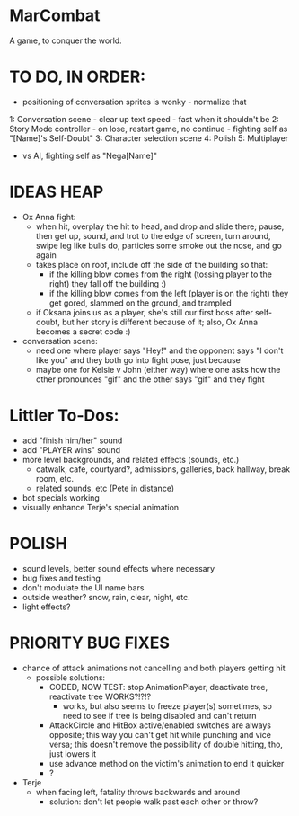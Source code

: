 # MarCombat
A game, to conquer the world.

# TO DO, IN ORDER:
- positioning of conversation sprites is wonky - normalize that

1: Conversation scene
    - clear up text speed - fast when it shouldn't be
2: Story Mode controller
    - on lose, restart game, no continue
    - fighting self as "[Name]'s Self-Doubt"
3: Character selection scene
4: Polish
5: Multiplayer
- vs AI, fighting self as "Nega[Name]"

# IDEAS HEAP
- Ox Anna fight:
    - when hit, overplay the hit to head, and drop and slide there; pause, then get up, sound, and trot to the edge of screen, turn around, swipe leg like bulls do, particles some smoke out the nose, and go again
    - takes place on roof, include off the side of the building so that:
        - if the killing blow comes from the right (tossing player to the right) they fall off the building :)
        - if the killing blow comes from the left (player is on the right) they get gored, slammed on the ground, and trampled
    - if Oksana joins us as a player, she's still our first boss after self-doubt, but her story is different because of it; also, Ox Anna becomes a secret code :)
- conversation scene:
    - need one where player says "Hey!" and the opponent says "I don't like you" and they both go into fight pose, just because
    - maybe one for Kelsie v John (either way) where one asks how the other pronounces "gif" and the other says "gif" and they fight

# Littler To-Dos:
- add "finish him/her" sound
- add "PLAYER wins" sound
- more level backgrounds, and related effects (sounds, etc.)
    - catwalk, cafe, courtyard?, admissions, galleries, back hallway, break room, etc.
    - related sounds, etc (Pete in distance)
- bot specials working
- visually enhance Terje's special animation

# POLISH
- sound levels, better sound effects where necessary
- bug fixes and testing
- don't modulate the UI name bars
- outside weather? snow, rain, clear, night, etc.
- light effects?

# PRIORITY BUG FIXES
- chance of attack animations not cancelling and both players getting hit
    - possible solutions:
        - CODED, NOW TEST: stop AnimationPlayer, deactivate tree, reactivate tree WORKS?!?!?
            - works, but also seems to freeze player(s) sometimes, so need to see if tree is being disabled and can't return
        - AttackCircle and HitBox active/enabled switches are always opposite; this way you can't get hit while punching and vice versa; this doesn't remove the possibility of double hitting, tho, just lowers it
        - use advance method on the victim's animation to end it quicker
        - ?
- Terje
    - when facing left, fatality throws backwards and around
        - solution: don't let people walk past each other or throw?
